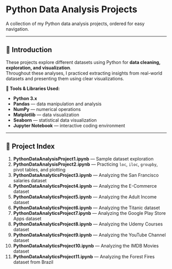 # Python Data Analysis Projects

A collection of my Python data analysis projects, ordered for easy navigation.

---

## 📖 Introduction

These projects explore different datasets using Python for **data cleaning, exploration, and visualization**.  
Throughout these analyses, I practiced extracting insights from real-world datasets and presenting them using clear visualizations.

**🔧 Tools & Libraries Used:**
- **Python 3.x**
- **Pandas** — data manipulation and analysis
- **NumPy** — numerical operations
- **Matplotlib** — data visualization
- **Seaborn** — statistical data visualization
- **Jupyter Notebook** — interactive coding environment

---

## 📂 Project Index

1. **PythonDataAnalysisProject1.ipynb** — Sample dataset exploration  
2. **PythonDataAnalysisProject2.ipynb** — Practicing `loc`, `iloc`, `groupby`, pivot tables, and plotting  
3. **PythonDataAnalyticsProject3.ipynb** — Analyzing the San Francisco salaries dataset  
4. **PythonDataAnalyticsProject4.ipynb** — Analyzing the E-Commerce dataset  
5. **PythonDataAnalyticsProject5.ipynb** — Analyzing the Adult Income dataset  
6. **PythonDataAnalyticsProject6.ipynb** — Analyzing the Titanic dataset  
7. **PythonDataAnalyticsProject7.ipynb** — Analyzing the Google Play Store Apps dataset  
8. **PythonDataAnalyticsProject8.ipynb** — Analyzing the Udemy Courses dataset  
9. **PythonDataAnalyticsProject9.ipynb** — Analyzing the YouTube Channel dataset  
10. **PythonDataAnalyticsProject10.ipynb** — Analyzing the IMDB Movies dataset  
11. **PythonDataAnalyticsProject11.ipynb** — Analyzing the Forest Fires dataset from Brazil  
